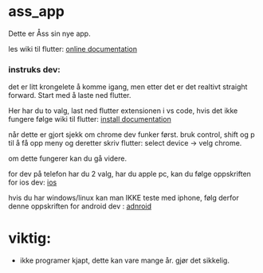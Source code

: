 # ass_app


Dette er Åss sin nye app.

les wiki til flutter: [online documentation](https://docs.flutter.dev/)

### instruks dev: 

det er litt krongelete å komme igang, men etter det er det realtivt straight forward. Start med å laste ned flutter. 

Her har du to valg, last ned flutter extensionen i vs code, hvis det ikke fungere følge wiki til flutter: [install documentation](https://docs.flutter.dev/install)

når dette er gjort sjekk om chrome dev funker først. bruk control, shift og p til å få opp meny og deretter skriv flutter: select device -> velg chrome.

om dette fungerer kan du gå videre. 

for dev på telefon har du 2 valg, har du apple pc, kan du følge oppskriften for ios dev: [ios](https://docs.flutter.dev/platform-integration/ios/setup)

hvis du har windows/linux kan man IKKE teste med iphone, følg derfor denne oppskriften for android dev : [adnroid](https://docs.flutter.dev/platform-integration/android/setup)

# viktig:

- ikke programer kjapt, dette kan vare mange år. gjør det sikkelig.

